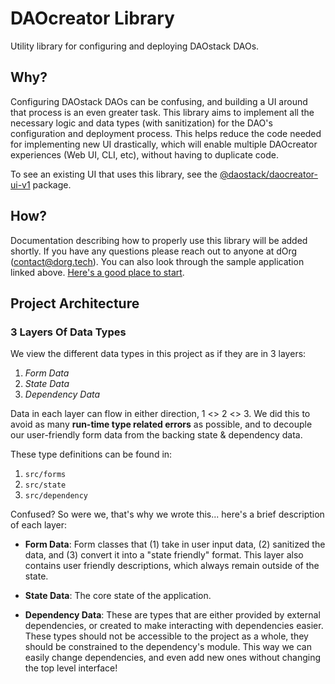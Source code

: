 # DAOcreator Library

Utility library for configuring and deploying DAOstack DAOs.

## Why?

Configuring DAOstack DAOs can be confusing, and building a UI around that process is an even greater task. This library aims to implement all the necessary logic and data types (with sanitization) for the DAO's configuration and deployment process. This helps reduce the code needed for implementing new UI drastically, which will enable multiple DAOcreator experiences (Web UI, CLI, etc), without having to duplicate code.

To see an existing UI that uses this library, see the [@daostack/daocreator-ui-v1](../ui_v1/) package.

## How?

Documentation describing how to properly use this library will be added shortly. If you have any questions please reach out to anyone at dOrg (contact@dorg.tech). You can also look through the sample application linked above. [Here's a good place to start](../ui_v1/src/components/pages/DAOcreator/index.tsx).

## Project Architecture

### 3 Layers Of Data Types

We view the different data types in this project as if they are in 3 layers:

1. _Form Data_
2. _State Data_
3. _Dependency Data_

Data in each layer can flow in either direction, 1 <> 2 <> 3. We did this to avoid as many **run-time type related errors** as possible, and to decouple our user-friendly form data from the backing state & dependency data.

These type definitions can be found in:

1. `src/forms`
2. `src/state`
3. `src/dependency`

Confused? So were we, that's why we wrote this... here's a brief description of each layer:

- **Form Data**: Form classes that (1) take in user input data, (2) sanitized the data, and (3) convert it into a "state friendly" format. This layer also contains user friendly descriptions, which always remain outside of the state.

- **State Data**: The core state of the application.

- **Dependency Data**: These are types that are either provided by external dependencies, or created to make interacting with dependencies easier. These types should not be accessible to the project as a whole, they should be constrained to the dependency's module. This way we can easily change dependencies, and even add new ones without changing the top level interface!
